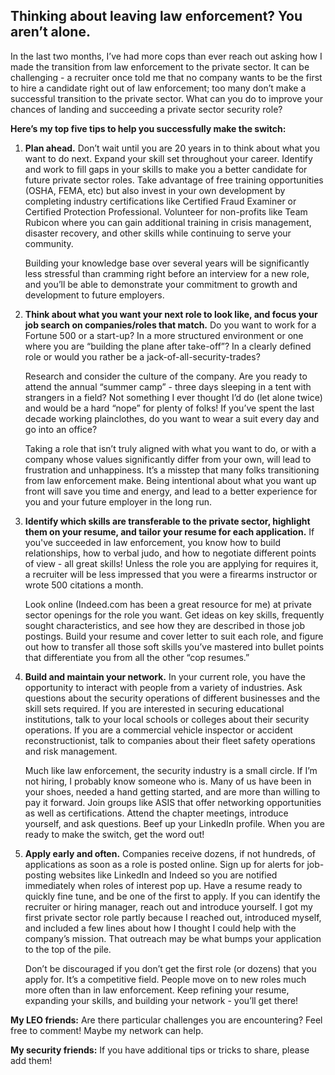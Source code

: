 ## **Thinking about leaving law enforcement? You aren’t alone.** 

In the last two months, I’ve had more cops than ever reach out asking how I made the transition from law enforcement to the private sector. It can be challenging - a recruiter once told me that no company wants to be the first to hire a candidate right out of law enforcement; too many don’t make a successful transition to the private sector. What can you do to improve your chances of landing and succeeding a private sector security role?

**Here’s my top five tips to help you successfully make the switch:**

1. **Plan ahead.** 
     Don’t wait until you are 20 years in to think about what you want to do next. Expand your skill set throughout your career.  Identify and work to fill gaps in your skills to make you a better candidate for future private sector roles. Take advantage of free training opportunities (OSHA, FEMA, etc) but also invest in your own development by completing industry certifications like Certified Fraud Examiner or Certified Protection Professional.  Volunteer for non-profits like Team Rubicon where you can gain additional training in crisis management, disaster recovery, and other skills while continuing to serve your community. 

     Building your knowledge base over several years will be significantly less stressful than cramming right before an interview for a new role, and you’ll be able to demonstrate your commitment to growth and development to future employers. 

2. **Think about what you want your next role to look like, and focus your job search on companies/roles that match.** 
     Do you want to work for a Fortune 500 or a start-up? In a more structured environment or one where you are “building the plane after take-off”? In a clearly defined role or would you rather be a jack-of-all-security-trades?

     Research and consider the culture of the company. Are you ready to attend the annual “summer camp” - three days sleeping in a tent with strangers in a field? Not something I ever thought I’d do (let alone twice) and would be a hard “nope” for plenty of folks!  If you’ve spent the last decade working plainclothes, do you want to wear a suit every day and go into an office?
 
     Taking a role that isn’t truly aligned with what you want to do, or with a company whose values significantly differ from your own, will lead to frustration and unhappiness. It’s a misstep that many folks transitioning from law enforcement make. Being intentional about what you want up front will save you time and energy, and lead to a better experience for you and your future employer in the long run.

3. **Identify which skills are transferable to the private sector, highlight them on your resume, and tailor your resume for each application.** 
     If you've succeeded in law enforcement, you know how to build relationships, how to verbal judo, and how to negotiate different points of view - all great skills!  Unless the role you are applying for requires it, a recruiter will be less impressed that you were a firearms instructor or wrote 500 citations a month. 

     Look online (Indeed.com has been a great resource for me) at private sector openings for the role you want. Get ideas on key skills, frequently sought characteristics, and see how they are described in those job postings. Build your resume and cover letter to suit each role, and figure out how to transfer all those soft skills you’ve mastered into bullet points that differentiate you from all the other “cop resumes.” 

4. **Build and maintain your network.** 
     In your current role, you have the opportunity to interact with people from a variety of industries. Ask questions about the security operations of different businesses and the skill sets required. If you are interested in securing educational institutions, talk to your local schools or colleges about their security operations. If you are a commercial vehicle inspector or accident reconstructionist, talk to companies about their fleet safety operations and risk management. 

     Much like law enforcement, the security industry is a small circle. If I’m not hiring, I probably know someone who is. Many of us have been in your shoes, needed a hand getting started, and are more than willing to pay it forward. Join groups like ASIS that offer networking opportunities as well as certifications. Attend the chapter meetings, introduce yourself, and ask questions. Beef up your LinkedIn profile. When you are ready to make the switch, get the word out! 

5. **Apply early and often.** 
     Companies receive dozens, if not hundreds, of applications as soon as a role is posted online. Sign up for alerts for job-posting websites like LinkedIn and Indeed so you are notified immediately when roles of interest pop up. Have a resume ready to quickly fine tune, and be one of the first to apply. If you can identify the recruiter or hiring manager, reach out and introduce yourself. I got my first private sector role partly because I reached out, introduced myself, and included a few lines about how I thought I could help with the company’s mission. That outreach may be what bumps your application to the top of the pile.

     Don’t be discouraged if you don’t get the first role (or dozens) that you apply for. It’s a competitive field. People move on to new roles much more often than in law enforcement. Keep refining your resume, expanding your skills, and building your network - you’ll get there! 

**My LEO friends:** Are there particular challenges you are encountering? Feel free to comment! Maybe my network can help.

**My security friends:** If you have additional tips or tricks to share, please add them!
